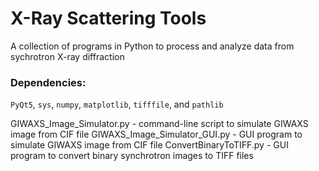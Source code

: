 # X-Ray Scattering Tools
A collection of programs in Python to process and analyze data from sychrotron X-ray diffraction  

### Dependencies:  
`PyQt5`, `sys`, `numpy`, `matplotlib`, `tifffile`, and `pathlib`  

GIWAXS_Image_Simulator.py - command-line script to simulate GIWAXS image from CIF file
GIWAXS_Image_Simulator_GUI.py - GUI program to simulate GIWAXS image from CIF file
ConvertBinaryToTIFF.py - GUI program to convert binary synchrotron images to TIFF files
